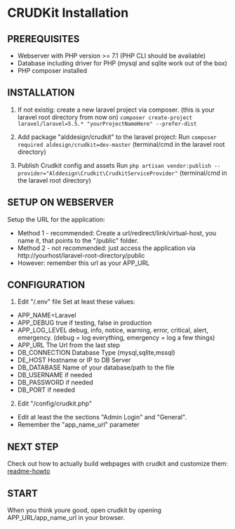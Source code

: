 # CRUDKit Installation
## PREREQUISITES
* Webserver with PHP version >= 7.1 (PHP CLI should be available)
* Database including driver for PHP (mysql and sqlite work out of the box)
* PHP composer installed

## INSTALLATION
1. If not existig: create a new laravel project via composer. (this is your laravel root directory from now on)
`composer create-project laravel/laravel=5.5.* "yourProjectNameHere" --prefer-dist`

2. Add package "alddesign/crudkit" to the laravel project:
Run `composer required aldesign/crudkit=dev-master` (terminal/cmd in the laravel root directory)

3. Publish Crudkit config and assets
Run `php artisan vendor:publish --provider="Alddesign\Crudkit\CrudkitServiceProvider"` (terminal/cmd in the laravel root directory)

## SETUP ON WEBSERVER
Setup the URL for the application:
* Method 1 - recommended: 
Create a url/redirect/link/virtual-host, you name it, that points to the "<laravel-root-directory>/public" folder.
* Method 2 - not recommended: 
just access the application via http://yourhost/laravel-root-directory/public
* However: remember this url as your APP_URL

## CONFIGURATION
1. Edit "<laravel-root-directory>/.env" file
Set at least these values:
* APP_NAME=Laravel
* APP_DEBUG		true if testing, false in production
* APP_LOG_LEVEL	debug, info, notice, warning, error, critical, alert, emergency. (debug = log everything, emergency = log a few things)
* APP_URL			The Url from the last step
* DB_CONNECTION	Database Type (mysql,sqlite,mssql)
* DE_HOST       Hostname or IP to DB Server
* DB_DATABASE		Name of your database/path to the file
* DB_USERNAME		if needed
* DB_PASSWORD		if needed
* DB_PORT       if needed

2. Edit "<laravel-root-directory>/config/crudkit.php"
* Edit at least the the sections "Admin Login" and "General".
* Remember the "app_name_url" parameter

## NEXT STEP
Check out how to actually build webpages with crudkit and customize them: [readme-howto](./readme-howto.md) 

## START
When you think youre good, open crudkit by opening APP_URL/app_name_url in your browser.
